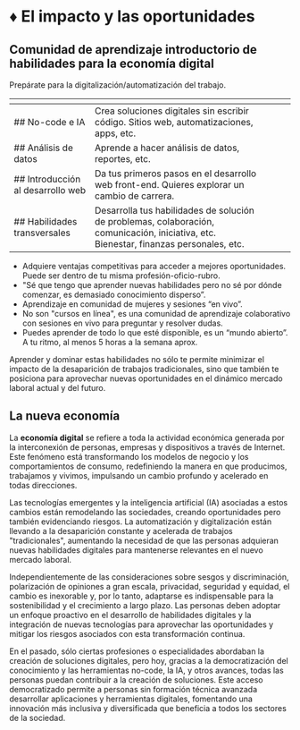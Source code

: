 # ♦️ El impacto y las oportunidades

## Comunidad de aprendizaje introductorio de habilidades para la economía digital

Prepárate para la digitalización/automatización del trabajo.

<table data-view="cards"><thead><tr><th></th><th></th><th></th><th data-hidden data-card-target data-type="content-ref"></th><th data-hidden data-card-cover data-type="files"></th></tr></thead><tbody><tr><td>## No-code e IA</td><td>Crea soluciones digitales sin escribir código. Sitios web, automatizaciones, apps, etc.</td><td></td><td></td><td></td></tr><tr><td>## Análisis de datos</td><td>Aprende a hacer análisis de datos, reportes, etc.</td><td></td><td></td><td></td></tr><tr><td>## Introducción al desarrollo web</td><td>Da tus primeros pasos en el desarrollo web front-end. Quieres explorar un cambio de carrera.</td><td></td><td></td><td></td></tr><tr><td>## Habilidades transversales</td><td>Desarrolla tus habilidades de solución de problemas, colaboración, comunicación, iniciativa, etc. Bienestar, finanzas personales, etc.</td><td></td><td></td><td></td></tr></tbody></table>

* Adquiere ventajas competitivas para acceder a mejores oportunidades. Puede ser dentro de tu misma profesión-oficio-rubro.
* "Sé que tengo que aprender nuevas habilidades pero no sé por dónde comenzar, es demasiado conocimiento disperso”.
* Aprendizaje en comunidad de mujeres y sesiones “en vivo”.&#x20;
* No son "cursos en línea", es una comunidad de aprendizaje colaborativo con sesiones en vivo para preguntar y resolver dudas.
* Puedes aprender de todo lo que esté disponible, es un “mundo abierto”. A tu ritmo, al menos 5 horas a la semana aprox.

Aprender y dominar estas habilidades no sólo te permite minimizar el impacto de la desaparición de trabajos tradicionales, sino que también te posiciona para aprovechar nuevas oportunidades en el dinámico mercado laboral actual y del futuro.

## La nueva economía

La **economía digital** se refiere a toda la actividad económica generada por la interconexión de personas, empresas y dispositivos a través de Internet. Este fenómeno está transformando los modelos de negocio y los comportamientos de consumo, redefiniendo la manera en que producimos, trabajamos y vivimos, impulsando un cambio profundo y acelerado en todas direcciones.

Las tecnologías emergentes y la inteligencia artificial (IA) asociadas a estos cambios están remodelando las sociedades, creando oportunidades pero también evidenciando riesgos. La automatización y digitalización están llevando a la desaparición constante y acelerada de trabajos "tradicionales", aumentando la necesidad de que las personas adquieran nuevas habilidades digitales para mantenerse relevantes en el nuevo mercado laboral.

Independientemente de las consideraciones sobre sesgos y discriminación, polarización de opiniones a gran escala, privacidad, seguridad y equidad, el cambio es inexorable y, por lo tanto, adaptarse es indispensable para la sostenibilidad y el crecimiento a largo plazo. Las personas deben adoptar un enfoque proactivo en el desarrollo de habilidades digitales y la integración de nuevas tecnologías para aprovechar las oportunidades y mitigar los riesgos asociados con esta transformación continua.

En el pasado, sólo ciertas profesiones o especialidades abordaban la creación de soluciones digitales, pero hoy, gracias a la democratización del conocimiento y las herramientas no-code, la IA, y otros avances, todas las personas puedan contribuir a la creación de soluciones. Este acceso democratizado permite a personas sin formación técnica avanzada desarrollar aplicaciones y herramientas digitales, fomentando una innovación más inclusiva y diversificada que beneficia a todos los sectores de la sociedad.
